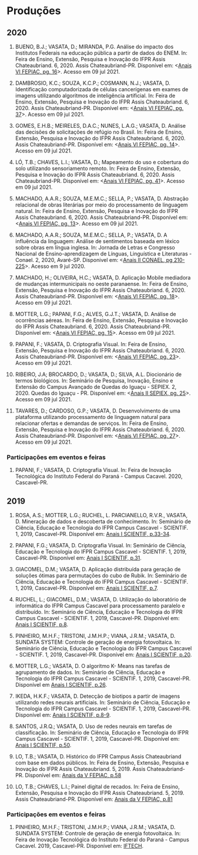 # Produções

## 2020


1. BUENO, B.J.; VASATA, D.; MIRANDA, P.G.  Análise do impacto dos Institutos Federais na educação pública a partir de dados do ENEM. In: Feira de Ensino, Extensão, Pesquisa e Inovação do IFPR Assis Chateaubriand. 6, 2020. Assis Chateaubriand-PR. Disponível em: <[Anais VI FEPIAC, pg. 16](https://www.even3.com.br/6fepiac/)>. Acesso em 09 jul 2021.

1. DAMBROSIO, K.C.; SOUZA, K.C.P.; COSMANN, N.J.; VASATA, D. Identificação computadorizada de células cancerígenas em exames de imagens utilizando algoritmos de inteligência artificial. In: Feira de Ensino, Extensão, Pesquisa e Inovação do IFPR Assis Chateaubriand. 6, 2020. Assis Chateaubriand-PR. Disponível em: <[Anais VI FEPIAC, pg. 37](https://www.even3.com.br/6fepiac/)>. Acesso em 09 jul 2021.

1. GOMES, E.H.B.; MEIRELES, D.A.C.; NUNES, L.A.G.; VASATA, D. Análise das decisões de solicitações de refúgio no Brasil. In: Feira de Ensino, Extensão, Pesquisa e Inovação do IFPR Assis Chateaubriand. 6, 2020. Assis Chateaubriand-PR. Disponível em: <[Anais VI FEPIAC, pg. 14](https://www.even3.com.br/6fepiac/)>. Acesso em 09 jul 2021.

1. LÓ, T.B.; CHAVES, L.I.; VASATA, D.; Mapeamento do uso e cobertura do solo utilizando sensoriamento remoto. In: Feira de Ensino, Extensão, Pesquisa e Inovação do IFPR Assis Chateaubriand. 6, 2020. Assis Chateaubriand-PR. Disponível em: <[Anais VI FEPIAC, pg. 41](https://www.even3.com.br/6fepiac/)>. Acesso em 09 jul 2021.

1. MACHADO, A.A.R.; SOUZA, M.E.M.C.; SELLA, P.; VASATA, D. Abstração relacional de obras literárias por meio do processamento de linguagem natural. In: Feira de Ensino, Extensão, Pesquisa e Inovação do IFPR Assis Chateaubriand. 6, 2020. Assis Chateaubriand-PR. Disponível em: <[Anais VI FEPIAC, pg. 13](https://www.even3.com.br/6fepiac/)>. Acesso em 09 jul 2021.

1. MACHADO, A.A.R.; SOUZA, M.E.M.C.; SELLA, P.; VASATA, D. A influência da linguagem: Análise de sentimentos baseada em léxico sobre obras em língua inglesa. In: Jornada de Letras e Congresso Nacional de Ensino-aprendizagem de Línguas, Linguística e Literaturas - Conael. 2, 2020, Avaré-SP. Disponivel em: <[Anais II CONAEL, pg 210-225](https://sites.google.com/view/jornadadeletraseconael2020/edição-atual-anais-v-3-2020)>. Acesso em 9 jul 2020.

1. MACHADO, H.; OLIVEIRA, H.C.; VASATA, D. Aplicação Mobile mediadora de mudanças intermunicipais no oeste paranaense. In: Feira de Ensino, Extensão, Pesquisa e Inovação do IFPR Assis Chateaubriand. 6, 2020. Assis Chateaubriand-PR. Disponível em: <[Anais VI FEPIAC, pg. 18](https://www.even3.com.br/6fepiac/)>. Acesso em 09 jul 2021.

1. MOTTER, L.G.; PAPANI, F.G.; ALVES, G.J.T.; VASATA, D. Análise de ocorrências aéreas. In: Feira de Ensino, Extensão, Pesquisa e Inovação do IFPR Assis Chateaubriand. 6, 2020. Assis Chateaubriand-PR. Disponível em: <[Anais VI FEPIAC, pg. 15](https://www.even3.com.br/6fepiac/)>. Acesso em 09 jul 2021.

1. PAPANI, F.; VASATA, D. Criptografia Visual. In: Feira de Ensino, Extensão, Pesquisa e Inovação do IFPR Assis Chateaubriand. 6, 2020. Assis Chateaubriand-PR. Disponível em: <[Anais VI FEPIAC, pg. 23](https://www.even3.com.br/6fepiac/)>. Acesso em 09 jul 2021.

1. RIBEIRO, J.A; BROCARDO, D.; VASATA, D.; SILVA, A.L. Diocionário de termos biológicos. In: Seminário de Pesquisa, Inovação, Ensino e Extensão do Campus Avançado de Quedas do Iguaçu - SEPIEX. 2, 2020. Quedas do Iguaçu - PR. Disponível em: <[Anais II SEPIEX, pg. 25](http://sepiexquedas.blogspot.com/p/edi.html)>. Acesso em 09 jul 2021.
        
1. TAVARES, D.; CARDOSO, G.P.; VASATA, D. Desenvolvimento de uma plataforma utilizando processamento de linguagem natural para relacionar ofertas e demandas de serviços. In: Feira de Ensino, Extensão, Pesquisa e Inovação do IFPR Assis Chateaubriand. 6, 2020. Assis Chateaubriand-PR. Disponível em: <[Anais VI FEPIAC, pg. 27](https://www.even3.com.br/6fepiac/)>. Acesso em 09 jul 2021.

### Participações em eventos e feiras

1. PAPANI, F.; VASATA, D. Criptografia Visual. In: Feira de Inovação Tecnológica do Instituto Federal do Paraná - Campus Cacavel. 2020, Cascavel-PR.

## 2019

1. ROSA, A.S.; MOTTER, L.G.; RUCHEL, L. PARCIANELLO, R.V.R., VASATA, D. Mineração de dados e descoberta de conhecimento. In: Seminário de Ciência, Educação e Tecnologia do IFPR Campus Cascavel - SCIENTIF. 1, 2019, Cascavel-PR. Disponível em: [Anais I SCIENTIF, p.33-34](https://cascavel.ifpr.edu.br/wp-content/uploads/2020/03/ANAIS-DO-I-SCIENTIF-Vol-1-Dez-2019.pdf#page=33). 

1. PAPANI, F.G.; VASATA, D. Criptografia Visual. In: Seminário de Ciência, Educação e Tecnologia do IFPR Campus Cascavel - SCIENTIF. 1, 2019, Cascavel-PR. Disponível em: [Anais I SCIENTIF, p.31](https://cascavel.ifpr.edu.br/wp-content/uploads/2020/03/ANAIS-DO-I-SCIENTIF-Vol-1-Dez-2019.pdf#page=31). 

1. GIACOMEL, D.M.; VASATA, D. Aplicação distribuída para geração de soluções ótimas para permutações do cubo de Rubik. In: Seminário de Ciência, Educação e Tecnologia do IFPR Campus Cascavel - SCIENTIF. 1, 2019, Cascavel-PR. Disponível em: [Anais I SCIENTIF, p.7](https://cascavel.ifpr.edu.br/wp-content/uploads/2020/03/ANAIS-DO-I-SCIENTIF-Vol-1-Dez-2019.pdf#page=7). 

1. RUCHEL, L.; GIACOMEL, D.M.; VASATA, D. Utilização do laboratório de informática do IFPR Campus Cascavel para processamento paralelo e distribuído. In: Seminário de Ciência, Educação e Tecnologia do IFPR Campus Cascavel - SCIENTIF. 1, 2019, Cascavel-PR. Disponível em: [Anais I SCIENTIF, p.8](https://cascavel.ifpr.edu.br/wp-content/uploads/2020/03/ANAIS-DO-I-SCIENTIF-Vol-1-Dez-2019.pdf#page=8). 

1. PINHEIRO, M.H.F.; TRISTONI, J.M.H.P.; VIANA, J.R.M.; VASATA, D. SUNDATA SYSTEM: Controle de geração de energia fotovoltaica. In: Seminário de Ciência, Educação e Tecnologia do IFPR Campus Cascavel - SCIENTIF. 1, 2019, Cascavel-PR. Disponível em: [Anais I SCIENTIF, p.20](https://cascavel.ifpr.edu.br/wp-content/uploads/2020/03/ANAIS-DO-I-SCIENTIF-Vol-1-Dez-2019.pdf#page=20).  

1. MOTTER, L.G.; VASATA, D. O algoritmo K- Means nas tarefas de agrupamento de dados. In: Seminário de Ciência, Educação e Tecnologia do IFPR Campus Cascavel - SCIENTIF. 1, 2019, Cascavel-PR. Disponível em [Anais I SCIENTIF, p.26](https://cascavel.ifpr.edu.br/wp-content/uploads/2020/03/ANAIS-DO-I-SCIENTIF-Vol-1-Dez-2019.pdf#page=26). 

1. IKEDA, H.K.F.; VASATA, D. Detecção de biotipos a partir de imagens utilizando redes neurais artificiais. In: Seminário de Ciência, Educação e Tecnologia do IFPR Campus Cascavel - SCIENTIF. 1, 2019, Cascavel-PR. Disponível em: [Anais I SCIENTIF, p.8-9](https://cascavel.ifpr.edu.br/wp-content/uploads/2020/03/ANAIS-DO-I-SCIENTIF-Vol-1-Dez-2019.pdf#page=8). 

1. SANTOS, J.R.Q.; VASATA, D. Uso de redes neurais em tarefas de classificação.  In: Seminário de Ciência, Educação e Tecnologia do IFPR Campus Cascavel - SCIENTIF. 1, 2019, Cascavel-PR. Disponível em: [Anais I SCIENTIF, p.50](https://cascavel.ifpr.edu.br/wp-content/uploads/2020/03/ANAIS-DO-I-SCIENTIF-Vol-1-Dez-2019.pdf#page=50). 

1. LO, T.B.; VASATA, D. Histórico do IFPR Campus Assis Chateaubriand com base em dados públicos. In: Feira de Ensino, Extensão, Pesquisa e Inovação do IFPR Assis Chateaubriand. 5, 2019. Assis Chateaubriand-PR. Disponível em: [Anais da V FEPIAC, p.58](https://fepiac.ifpreventos.com.br/docs/fepiac-anais-2019.pdf#page=65)

1. LO, T.B.; CHAVES, L.I.; Painel digital de recados.  In: Feira de Ensino, Extensão, Pesquisa e Inovação do IFPR Assis Chateaubriand. 5, 2019. Assis Chateaubriand-PR. Disponível em: [Anais da V FEPIAC, p.81](https://fepiac.ifpreventos.com.br/docs/fepiac-anais-2019.pdf#page=88)

### Participações em eventos e feiras

1. PINHEIRO, M.H.F.; TRISTONI, J.M.H.P.; VIANA, J.R.M.; VASATA, D. SUNDATA SYSTEM: Controle de geração de energia fotovoltaica. In: Feira de Inovação Tecnológica do Instituto Federal do Paraná - Campus Cacavel. 2019, Cascavel-PR. Disponível em: [IFTECH](https://cascavel.ifpr.edu.br/wp-content/uploads/2019/09/CLASSIFICAÇAO-FINAL-IFTECH.pdf).  

```python

```
